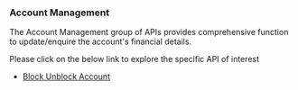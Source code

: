 ### Account Management

The Account Management group of APIs provides comprehensive function to update/enquire the account's financial details.

Please click on the below link to explore the specific API of interest

- [Block Unblock Account](./?path=docs/APIs/Account-Management/Block-Account.md)

